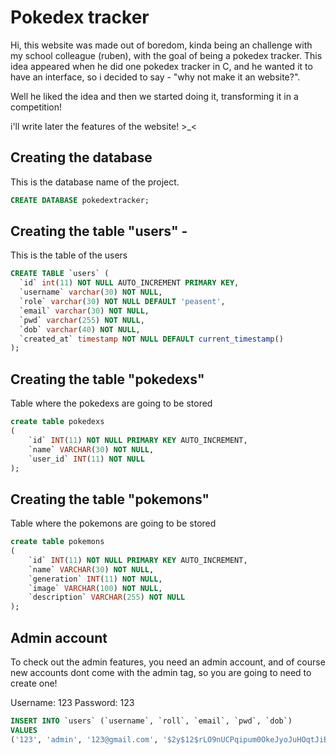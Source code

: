 # Pokedex tracker

Hi, this website was made out of boredom, kinda being an challenge with my school colleague (ruben), with the goal of being a pokedex tracker. This idea appeared when he did one pokedex tracker in C, and he wanted it to have an interface, so i decided to say - "why not make it an website?".

Well he liked the idea and then we started doing it, transforming it in a competition!

i'll write later the features of the website! >_<

## Creating the database
This is the database name of the project.
```sql
CREATE DATABASE pokedextracker;
```
## Creating the table "users" - 
This is the table of the users
```sql
CREATE TABLE `users` (
  `id` int(11) NOT NULL AUTO_INCREMENT PRIMARY KEY,
  `username` varchar(30) NOT NULL,
  `role` varchar(30) NOT NULL DEFAULT 'peasent',
  `email` varchar(30) NOT NULL,
  `pwd` varchar(255) NOT NULL,
  `dob` varchar(40) NOT NULL,
  `created_at` timestamp NOT NULL DEFAULT current_timestamp()
);
```
## Creating the table "pokedexs"
Table where the pokedexs are going to be stored
```sql
create table pokedexs
(
    `id` INT(11) NOT NULL PRIMARY KEY AUTO_INCREMENT,
    `name` VARCHAR(30) NOT NULL,
    `user_id` INT(11) NOT NULL
);
```
## Creating the table "pokemons"
Table where the pokemons are going to be stored
```sql
create table pokemons
(
    `id` INT(11) NOT NULL PRIMARY KEY AUTO_INCREMENT,
    `name` VARCHAR(30) NOT NULL,
    `generation` INT(11) NOT NULL,
    `image` VARCHAR(100) NOT NULL,
    `description` VARCHAR(255) NOT NULL
);
```
## Admin account
To check out the admin features, you need an admin account, and of course new accounts dont come with the admin tag, so you are going to need to create one!

Username: 123
Password: 123

```sql
INSERT INTO `users` (`username`, `roll`, `email`, `pwd`, `dob`) 
VALUES
('123', 'admin', '123@gmail.com', '$2y$12$rLO9nUCPqipum0OkeJyoJuHOqtJiB8RhvzOsyvPr0VQ9NH6XhNO3q', '2012-9-12');
```